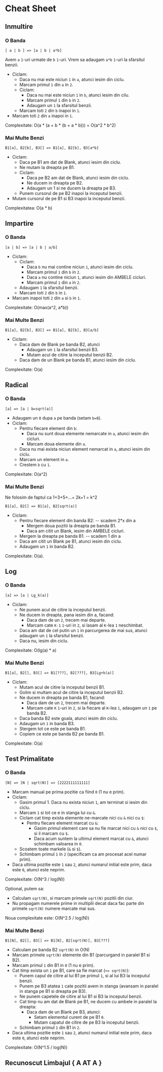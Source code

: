 # Cheat Sheet

## Inmultire

### O Banda

 `[ a | b ] => [a | b | a*b]`

Avem `a` `1`-uri urmate de `b` `1`-uri. Vrem sa adaugam `a*b` `1`-uri la sfarsitul benzii.

 * Ciclam:
    * Daca nu mai este niciun `1` in `a`, atunci iesim din ciclu.
    * Marcam primul `1` din `a` in `2`.
    * Ciclam:
        * Daca nu mai este niciun `1` in `b`, atunci iesim din cilu.
        * Marcam primul `1` din `b` in `2`.
        * Adaugam un `1` la sfarsitul benzii.
    * Marcam toti `2` din `b` inapoi in `1`.
* Marcam toti `2` din `a` inapoi in `1`.

Complexitate: O(a * (a + b * (b + a * b))) = O(a^2 * b^2)

### Mai Multe Benzi

`B1[a], B2[b], B3[] => B1[a], B2[b], B3[a*b]`

* Ciclam:
    * Daca pe B1 am dat de Blank, atunci iesim din ciclu.
    * Ne mutam la dreapta pe B1.
    * Ciclam:
        * Daca pe B2 am dat de Blank, atunci iesim din ciclu.
        * Ne ducem in dreapta pe B2.
        * Adaugam un 1 si ne ducem la dreapta pe B3.
    * Punem cursorul de pe B2 inapoi la inceputul benzii.
* Mutam cursorul de pe B1 si B3 inapoi la inceputul benzii.

Complexitatea: O(a * b)

## Impartire

### O Banda

`[a | b] => [a | b | a/b]`

* Ciclam:
    * Ciclam:
        * Daca `b` nu mai contine niciun `1`, atunci iesim din ciclu.
        * Marcam primul `1` din `b` in `2`.
        * Daca `a` nu contine niciun `1`, atunci iesim din AMBELE cicluri.
        * Marcam primul `1` din `a` in `2`.
    * Adaugam `1` la sfarsitul benzii.
    * Marcam toti `2` din `b` in `1`.
* Marcam inapoi toti `2` din `a` si `b` in `1`.

Complexitate: O(max(a^2, a*b))

### Mai Multe Benzi

`B1[a], B2[b], B3[] => B1[a], B2[b], B3[a/b]`

* Ciclam:
    * Daca dam de Blank pe banda B2, atunci
        * Adaugam un `1` la sfarsitul benzii B3.
        * Mutam acul de citire la inceputul benzii B2.
    * Daca dam de un Blank pe banda B1, atunci iesim din ciclu.

Complexitate: O(a)

## Radical

### O Banda

`[a] => [a | b=sqrt(a)]`

* Adaugam un `0` dupa `a` pe banda (setam `b=0`).
* Ciclam:
    * Pentru fiecare element din `b`:
        * Daca nu sunt doua elemente nemarcate in `a`, atunci iesim din cicluri.
        * Marcam doua elemente din `a`.
    * Daca nu mai exista niciun element nemarcat in `a`, atunci iesim din ciclu.
    * Marcam un element in `a`.
    * Crestem `b` cu `1`.

Complexitate: O(a^2)

### Mai Multe Benzi

Ne folosim de faptul ca 1+3+5+...+ 2k+1 = k^2

`B1[a], B2[] => B1[a], B2[sqrt(a)]`

* Ciclam:
    * Pentru fiecare element din banda B2:                   -- scadem 2*x din a
        * Mergem doua pozitii la dreapta pe banda B1.
        * Daca am citit un Blank, iesim din AMBELE cicluri.
    * Mergem la dreapta pe banda B1.                        -- scadem 1 din a
    * Daca am citit un Blank pe B1, atunci iesim din ciclu.
    * Adaugam un `1` in banda B2.

Complexitate: O(a).

## Log

### O Banda

`[a] => [a | Lg_k(a)]`

* Ciclam:
    * Ne punem acul de citire la inceputul benzii.
    * Ne ducem in dreapta, pana iesim din a, facand:
        * Daca dam de un `2`, trecem mai departe.
        * Marcam cate `K-1` `1`-uri in `2`, si lasam al `K`-lea `1` neschimbat.
    * Daca am dat de cel putin un `1` in parcurgerea de mai sus, atunci adaugam un `1` la sfarsitul benzii.
    * Daca nu, iesim din ciclu.

Complexitate: O(lg(a) * a)

### Mai Multe Benzi

`B1[a], B2[], B3[] => B1[???], B2[???], B3[Lg+k(a)]`

* Ciclam:
    * Mutam acul de citire la inceputul benzii B1.
    * Golim si multam acul de citire la inceputul benzii B2.
    * Ne ducem in dreapta pe banda B1, facand:
        * Daca dam de un `2`, trecem mai departe.
        * Marcam cate `K` `1`-uri in `2`, si la fiecare al `K`-lea `1`, adaugam un `1` pe banda B2.
    * Daca banda B2 este goala, atunci iesim din ciclu.
    * Adaugam un `1` in banda B3.
    * Stergem tot ce este pe banda B1.
    * Copiem ce este pe banda B2 pe banda B1.

Complexitate: O(a)


## Test Primalitate

### O Banda

`[N] => [N | sqrt(N)] => [2222111111111]`

* Marcam manual pe prima pozitie ca fiind `0` (1 nu e prim).
* Ciclam:
    * Gasim primul 1. Daca nu exista niciun `1`, am terminat si iesim din ciclu.
    * Marcam `1` si tot ce e in stanga lui cu `&`.
    * Ciclam cat timp exista elemente ne-marcate nici cu `&` nici cu `$`:
        * Pentru fiecare element marcat cu `&`:
            * Gasim primul element care sa nu fie marcat nici cu `&` nici cu `$`, si il marcam cu `$`.
            * Daca acum suntem la ultimul element marcat cu `&`, atunci schimbam valoarea in `0`.
    * Scoatem toate markele (`&` si `$`).
    * Schimbam primul `1` in `2` (specificam ca am procesat acel numar prim).
* Daca ultima pozitie este `1` sau `2`, atunci numarul initial este prim, daca este `0`, atunci este neprim.

Complexitate: O(N^3 / log(N))

Optional, putem sa:
* Calculam `sqrt(N)`, si marcam primele `sqrt(N)` pozitii din ciur.
* Nu propagam numerele prime in multiplii decat daca fac parte din primele `sqrt(N)` numere marcate mai sus.

Noua complexitate este: O(N^2.5 / log(N))

### Mai Multe Benzi

`B1[N], B2[], B3[] => B1[N], B2[sqrt(N)], B3[???]` 

* Calculam pe banda B2 `sqrt(N)` in O(N)
* Marcam primele `sqrt(N)` elemente din B1 (parcurgand in paralel B1 si B2).
* Marcam primul `1` din B1 in `0` (1 nu e prim).
* Cat timp exista un `1` pe B1, care sa fie marcat (`<= sqrt(N)`):
    * Punem capul de citire al lui B1 pe primul `1`, si al lui B3 la inceputul benzii.
    * Punem pe B3 atatea `1` cate pozitii avem in stanga (avansam in paralel in stanga pe B1 si dreapta pe B3).
    * Ne punem capetele de citire al lui B1 si B3 la inceputul benzii.
    * Cat timp nu am dat de Blank pe B1, ne ducem cu ambele in paralel la dreapta:
        * Daca dam de un Blank pe B3, atunci:
            * Setam elementul curent de pe B1 `0`.
            * Mutam capatul de citire de pe B3 la inceputul benzii.
    * Schimbam primul `1` din B1 in `2`.
* Daca ultima pozitie este `1` sau `2`, atunci numarul initial este prim, daca este `0`, atunci este neprim.

Complexitate: O(N^1.5 / log(N))



## Recunoscut Limbajul { A AT A }


